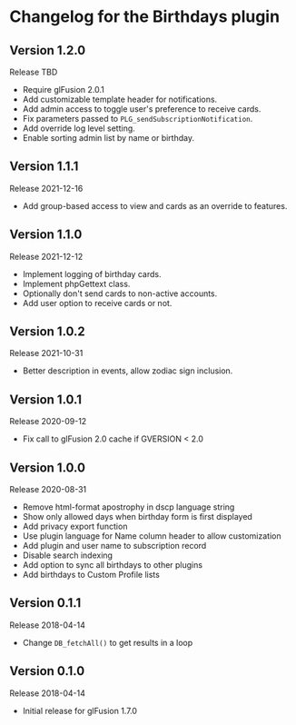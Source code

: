 # Changelog for the Birthdays plugin

## Version 1.2.0
Release TBD
- Require glFusion 2.0.1
- Add customizable template header for notifications.
- Add admin access to toggle user's preference to receive cards.
- Fix parameters passed to `PLG_sendSubscriptionNotification`.
- Add override log level setting.
- Enable sorting admin list by name or birthday.

## Version 1.1.1
Release 2021-12-16
- Add group-based access to view and cards as an override to features.

## Version 1.1.0
Release 2021-12-12
- Implement logging of birthday cards.
- Implement phpGettext class.
- Optionally don't send cards to non-active accounts.
- Add user option to receive cards or not.

## Version 1.0.2
Release 2021-10-31
- Better description in events, allow zodiac sign inclusion.

## Version 1.0.1
Release 2020-09-12
- Fix call to glFusion 2.0 cache if GVERSION < 2.0

## Version 1.0.0
Release 2020-08-31
- Remove html-format apostrophy in dscp language string
- Show only allowed days when birthday form is first displayed
- Add privacy export function
- Use plugin language for Name column header to allow customization
- Add plugin and user name to subscription record
- Disable search indexing
- Add option to sync all birthdays to other plugins
- Add birthdays to Custom Profile lists

## Version 0.1.1
Release 2018-04-14
- Change `DB_fetchAll()` to get results in a loop

## Version 0.1.0
Release 2018-04-14
- Initial release for glFusion 1.7.0
